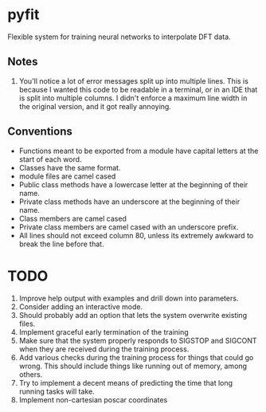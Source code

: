 # pyfit
Flexible system for training neural networks to interpolate DFT data. 

## Notes

1) You'll notice a lot of error messages split up into multiple lines. This is because I wanted this code to be readable in a terminal, or in an IDE that is split into multiple columns. I didn't enforce a maximum line width in the original version, and it got really annoying.

## Conventions

* Functions meant to be exported from a module have capital letters at the start of each word.
* Classes have the same format.
* module files are camel cased
* Public class methods have a lowercase letter at the beginning of their name.
* Private class methods have an underscore at the beginning of their name.
* Class members are camel cased
* Private class members are camel cased with an underscore prefix.
* All lines should not exceed column 80, unless its extremely awkward to break the line before that.

# TODO

1) Improve help output with examples and drill down into parameters.
2) Consider adding an interactive mode.
3) Should probably add an option that lets the system overwrite existing files.
4) Implement graceful early termination of the training
5) Make sure that the system properly responds to SIGSTOP and SIGCONT when they
   are received during the training process.
6) Add various checks during the training process for things that could go wrong.
   This should include things like running out of memory, among others.
7) Try to implement a decent means of predicting the time that long running tasks will take.
8) Implement non-cartesian poscar coordinates